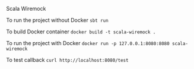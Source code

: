 Scala Wiremock


To run the project without Docker `sbt run`

To build Docker container `docker build -t scala-wiremock .`

To run the project with Docker `docker run -p 127.0.0.1:8080:8080 scala-wiremock`

To test callback `curl http://localhost:8080/test`
